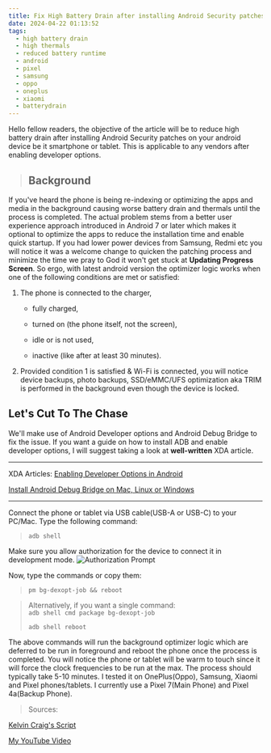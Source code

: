```yaml
---
title: Fix High Battery Drain after installing Android Security patches
date: 2024-04-22 01:13:52
tags:
  - high battery drain
  - high thermals
  - reduced battery runtime
  - android
  - pixel
  - samsung
  - oppo
  - oneplus
  - xiaomi
  - batterydrain
---
```

Hello fellow readers, the objective of the article will be to reduce high battery drain after installing Android Security patches on your android device be it smartphone or tablet. This is applicable to any vendors after enabling developer options.
<!-- more -->
> ## Background

If you've heard the phone is being re-indexing or optimizing the apps and media in the background causing worse battery drain and thermals until the process is completed. The actual problem stems from a better user experience approach introduced in Android 7 or later which makes it optional to optimize the apps to reduce the installation time and enable quick startup.
If you had lower power devices from Samsung, Redmi etc you will notice it was a welcome change to quicken the patching process and minimize the time we pray to God it won\'t get stuck at **Updating Progress Screen**.
So ergo, with latest android version the optimizer logic works when one of the following conditions are met or satisfied:

1. The phone is connected to the charger,

    - fully charged,

    - turned on (the phone itself, not the screen),

    - idle or is not used,

    - inactive (like after at least 30 minutes).
2. Provided condition 1 is satisfied & Wi-Fi is connected,  you will notice device backups, photo backups, SSD/eMMC/UFS optimization aka TRIM is performed in the background even though the device is locked.

## Let\'s Cut To The Chase

We'll make use of Android Developer options and Android Debug Bridge to fix the issue. If you want a guide on how to install ADB and enable developer options, I will suggest taking a look at **well-written** XDA article.

---
XDA Articles:
[Enabling Developer Options in Android][def]

[Install Android Debug Bridge on Mac, Linux or Windows][def2]

---

Connect the phone or tablet via USB cable(USB-A or USB-C) to your PC/Mac.
Type the following command:

>`adb shell`

Make sure you allow authorization for the device to connect it in development mode.
<span>
![Authorization Prompt](https://i.imgur.com/WyTIxH4.jpg)
</span>

Now, type the commands or copy them:
>`pm bg-dexopt-job && reboot`

> Alternatively, if you want a single command:<br>
>`adb shell cmd package bg-dexopt-job`
>
>`adb shell reboot`

The above commands will run the background optimizer logic which are deferred to be run in foreground and reboot the phone once the process is completed. You will notice the phone or tablet will be warm to touch since it will force the clock frequencies to be run at the max.
The process should typically take 5-10 minutes. I tested it on OnePlus(Oppo), Samsung, Xiaomi and Pixel phones/tablets.
I currently use a Pixel 7(Main Phone) and Pixel 4a(Backup Phone).

> Sources:

[Kelvin Craig's Script][def3]

[My YouTube Video][def4]

[def]: https://www.xda-developers.com/android-developer-options/
[def2]: https://www.xda-developers.com/install-adb-windows-macos-linux/
[def3]: https://github.com/KelvinCrag/Optimizer
[def4]: https://youtu.be/W7T1Gk0MtYo?si=cH8lXvOujdz8l_mr
